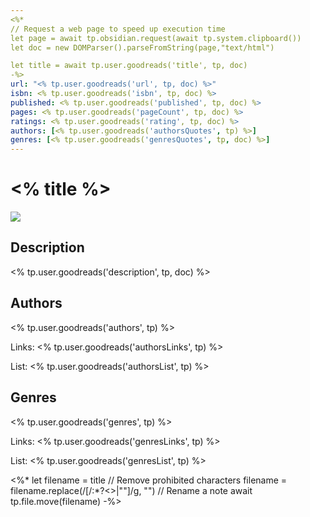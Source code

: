 ```yaml
---
<%*
// Request a web page to speed up execution time
let page = await tp.obsidian.request(await tp.system.clipboard())
let doc = new DOMParser().parseFromString(page,"text/html")

let title = await tp.user.goodreads('title', tp, doc)
-%>
url: "<% tp.user.goodreads('url', tp, doc) %>"
isbn: <% tp.user.goodreads('isbn', tp, doc) %>
published: <% tp.user.goodreads('published', tp, doc) %>
pages: <% tp.user.goodreads('pageCount', tp, doc) %>
ratings: <% tp.user.goodreads('rating', tp, doc) %>
authors: [<% tp.user.goodreads('authorsQuotes', tp) %>]
genres: [<% tp.user.goodreads('genresQuotes', tp, doc) %>]
---
```


# <% title %>

![](<% tp.user.goodreads('cover', tp, doc) %>)

## Description

<% tp.user.goodreads('description', tp, doc) %>

## Authors

<% tp.user.goodreads('authors', tp) %>

Links: <% tp.user.goodreads('authorsLinks', tp) %>

List:
<% tp.user.goodreads('authorsList', tp) %>

## Genres

<% tp.user.goodreads('genres', tp) %>

Links: <% tp.user.goodreads('genresLinks', tp) %>

List:
<% tp.user.goodreads('genresList', tp) %>

<%* 
let filename = title
// Remove prohibited characters
filename = filename.replace(/[/\:*?<>|""]/g, "")
// Rename a note
await tp.file.move(filename)
-%>
